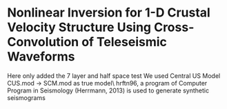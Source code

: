 # Nonlinear Inversion for 1-D Crustal Velocity Structure Using Cross-Convolution of Teleseismic Waveforms
Here only added the 7 layer and half space test 
We used Central US Model CUS.mod -> SCM.mod as true model\\
hrftn96, a program of Computer Program in Seismology (Herrmann, 2013) is used to generate synthetic seismograms


